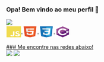 ### Opa! Bem vindo ao meu perfil 🤙
 
<div>
<a href="https://github.com/Bianca-Paiva">
<img height="180em" src="https://github-readme-stats.vercel.app/api?username=Bianca-Paiva&show_icons=true&theme=toky…
<img height="180em" src="https://github-readme-stats.vercel.app/api/top-langs/?username=Bianca-Paiva&layout=compact&…
</div>
<div style="display: inline_block"><br>
<img align="center" alt="Js" height="30" width="40" src="https://raw.githubusercontent.com/devicons/devicon/master/icons/javascript/javascript-plain.svg">
<img align="center" alt="HTML" height="30" width="40" src="https://raw.githubusercontent.com/devicons/devicon/master/icons/html5/html5-original.svg">
<img align="center" alt="CSS" height="30" width="40" src="https://raw.githubusercontent.com/devicons/devicon/master/icons/css3/css3-original.svg">
<img align="center" alt="C#" height="30" width="40" src="https://raw.githubusercontent.com/devicons/devicon/master/icons/csharp/csharp-original.svg">
 
</div>
<br>
### Me encontre nas redes abaixo!
<div> 
<a href="https://www.instagram.com/_ggustav" target="_blank"><img src="https://img.shields.io/badge/-Instagram-%23E4405F?style=for-the-badge&logo=instagram&logoColor=white" target="_blank"></a>
<a href = "mailto:biancasilveriapaivarg@gmail.com"><img src="https://img.shields.io/badge/-Gmail-%23333?style=for-the-badge&logo=gmail&logoColor=white" target="_blank"></a>
</div>

